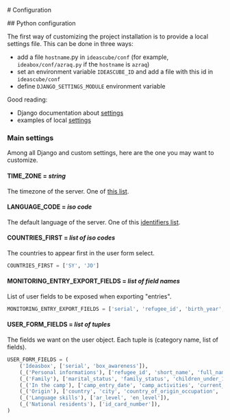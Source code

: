 # Configuration

## Python configuration

The first way of customizing the project installation is to provide a local
settings file.
This can be done in three ways:

- add a file `hostname`.py in `ideascube/conf` (for example, `ideabox/conf/azraq.py`
  if the `hostname` is `azraq`)
- set an environment variable `IDEASCUBE_ID` and add a file with this id in `ideascube/conf`
- define `DJANGO_SETTINGS_MODULE` environment variable

Good reading:

- Django documentation about [settings](https://docs.djangoproject.com/en/1.10/ref/settings/)
- examples of local [settings](https://github.com/ideas-box/ideascube/tree/master/ideascube/conf)

### Main settings

Among all Django and custom settings, here are the one you may want to customize.

#### TIME_ZONE = *string*

The timezone of the server. One of [this list](https://en.wikipedia.org/wiki/List_of_tz_database_time_zones).

#### LANGUAGE_CODE = *iso code*

The default language of the server. One of this [identifiers list](http://www.i18nguy.com/unicode/language-identifiers.html).

#### COUNTRIES_FIRST = *list of iso codes*

The countries to appear first in the user form select.

```python
COUNTRIES_FIRST = ['SY', 'JO']
```

#### MONITORING_ENTRY_EXPORT_FIELDS = *list of field names*

List of user fields to be exposed when exporting "entries".

```python
MONITORING_ENTRY_EXPORT_FIELDS = ['serial', 'refugee_id', 'birth_year', 'gender']
```

#### USER_FORM_FIELDS = *list of tuples*

The fields we want on the user object. Each tuple is (category name, list of fields).

```python
USER_FORM_FIELDS = (
    ('Ideasbox', ['serial', 'box_awareness']),
    (_('Personal informations'), ['refugee_id', 'short_name', 'full_name', 'latin_name', 'birth_year', 'gender']),  # noqa
    (_('Family'), ['marital_status', 'family_status', 'children_under_12', 'children_under_18', 'children_above_18']),  # noqa
    (_('In the camp'), ['camp_entry_date', 'camp_activities', 'current_occupation', 'camp_address']),  # noqa
    (_('Origin'), ['country', 'city', 'country_of_origin_occupation', 'school_level', 'is_sent_to_school']),  # noqa
    (_('Language skills'), ['ar_level', 'en_level']),
    (_('National residents'), ['id_card_number']),
)
```
